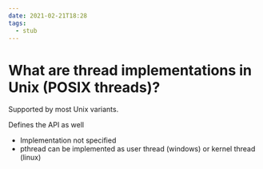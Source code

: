 ```yaml
---
date: 2021-02-21T18:28
tags: 
  - stub
---
```


# What are thread implementations in Unix (POSIX threads)?

Supported by most Unix variants.

Defines the API as well
- Implementation not specified
- pthread can be implemented as user thread (windows) or kernel thread (linux)

<f723ded1>
